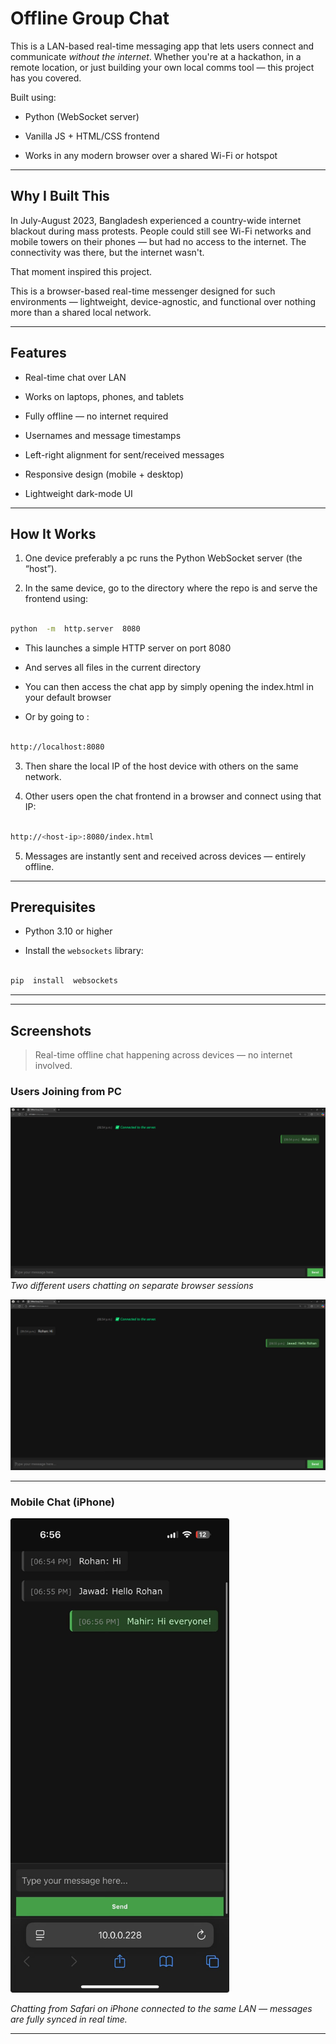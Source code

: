 
  

# Offline Group Chat

  

This is a LAN-based real-time messaging app that lets users connect and communicate *without the internet*. Whether you're at a hackathon, in a remote location, or just building your own local comms tool — this project has you covered.

  

Built using:

- Python (WebSocket server)

- Vanilla JS + HTML/CSS frontend

- Works in any modern browser over a shared Wi-Fi or hotspot

  

---

  

## Why I Built This

  
  

In July-August 2023, Bangladesh experienced a country-wide internet blackout during mass protests. People could still see Wi-Fi networks and mobile towers on their phones — but had no access to the internet. The connectivity was there, but the internet wasn't.

  

That moment inspired this project.

  

This is a browser-based real-time messenger designed for such environments — lightweight, device-agnostic, and functional over nothing more than a shared local network.

  
  
  

---

  

## Features

  

- Real-time chat over LAN

- Works on laptops, phones, and tablets

- Fully offline — no internet required

- Usernames and message timestamps

- Left-right alignment for sent/received messages

- Responsive design (mobile + desktop)

- Lightweight dark-mode UI

  

---

  

## How It Works

  

1. One device preferably a pc runs the Python WebSocket server (the “host”).

2. In the same device, go to the directory where the repo is and serve the frontend using:

```bash

python  -m  http.server  8080

```

- This launches a simple HTTP server on port 8080

- And serves all files in the current directory

- You can then access the chat app by simply opening the index.html in your default browser

- Or by going to :

```bash

http://localhost:8080

```

3. Then share the local IP of the host device with others on the same network.

4. Other users open the chat frontend in a browser and connect using that IP:

```bash

http://<host-ip>:8080/index.html

```

  

5. Messages are instantly sent and received across devices — entirely offline.

  

---

  

## Prerequisites

  

- Python 3.10 or higher

- Install the `websockets` library:

  

```bash

pip  install  websockets

```
---

---


## Screenshots

> Real-time offline chat happening across devices — no internet involved.

### Users Joining from PC

![PC Chat Demo 1](https://github.com/Ahmed-Jawad-Tahmid/Offline-Group-Chat/blob/main/screenshots/Screenshot%201.png?raw=true)  
*Two different users chatting on separate browser sessions*

![PC Chat Demo 2](https://github.com/Ahmed-Jawad-Tahmid/Offline-Group-Chat/blob/main/screenshots/Screenshot%202.png?raw=true)

---

### Mobile Chat (iPhone)

<img src="https://github.com/Ahmed-Jawad-Tahmid/Offline-Group-Chat/blob/main/screenshots/screenshot%203.jpg?raw=true" alt="Mobile Chat Screenshot" width="350"/>

*Chatting from Safari on iPhone connected to the same LAN — messages are fully synced in real time.*

---
